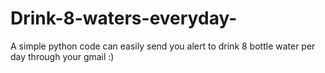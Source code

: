 # Drink-8-waters-everyday-
A simple python code can easily send you alert to drink 8 bottle water per day through your gmail :)
